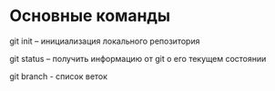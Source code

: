 # Основные команды

git init – инициализация локального репозитория

git status – получить информацию от git о его текущем состоянии

git branch - список веток